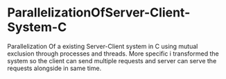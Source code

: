 # ParallelizationOfServer-Client-System-C
Parallelization Of a existing Server-Client system in C using mutual exclusion through processes and threads. More specific  i transformed the system so the client can send multiple requests and server can serve the requests alongside in same time.

